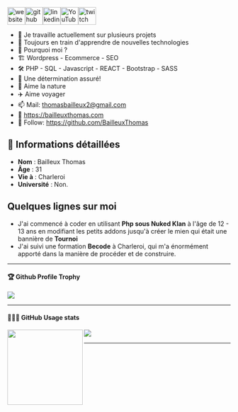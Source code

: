 <!--
**BailleuxThomas/BailleuxThomas** is a ✨ _special_ ✨ repository because its `README.md` (this file) appears on your GitHub profile.

Here are some ideas to get you started:
👋
- 🔭 I’m currently working on ...
- 🌱 I’m currently learning ...
- 👯 I’m looking to collaborate on ...
- 🤔 I’m looking for help with ...
- 💬 Ask me about ...
- 📫 How to reach me: ...
- 😄 Pronouns: ...
- ⚡ Fun fact: ...
-->




[<img src='https://cdn.jsdelivr.net/npm/simple-icons@3.0.1/icons/icloud.svg' alt='website' height='40'>](https://bailleuxthomas.com/)[<img src='https://cdn.jsdelivr.net/npm/simple-icons@3.0.1/icons/github.svg' alt='github' height='40'>](https://github.com/BailleuxThomas)[<img src='https://cdn.jsdelivr.net/npm/simple-icons@3.0.1/icons/linkedin.svg' alt='linkedin' height='40'>](https://www.linkedin.com/in/bailleuxthomas-dev//)[<img src='https://cdn.jsdelivr.net/npm/simple-icons@3.0.1/icons/youtube.svg' alt='YouTube' height='40'>](https://www.youtube.com/channel/UC9svLtoyHW2fvFNHMPVXMtQ)[<img src='https://cdn.jsdelivr.net/npm/simple-icons@3.0.1/icons/twitch.svg' alt='twitch' height='40'>](https://www.twitch.tv/leroidelatouf)  

- 🔭 Je travaille actuellement sur plusieurs projets
- 🌱 Toujours en train d'apprendre de nouvelles technologies
- 💬 Pourquoi moi ?
- 🏗 Wordpress - Ecommerce - SEO
- 🛠 PHP - SQL - Javascript - REACT - Bootstrap - SASS 
- 💖 Une détermination assuré!
- 🌴 Aime la nature
- ✈️ Aime voyager
- 📫 Mail: thomasbailleux2@gmail.com
- 🔗 https://bailleuxthomas.com
- 🙏 Follow: https://github.com/BailleuxThomas
            

 ## 🚀 Informations détaillées

*  **Nom** : Bailleux Thomas
*  **Âge** : 31
*  **Vie à** : Charleroi
*  **Université** : Non.
            
##  Quelques lignes sur moi
* J'ai commencé à coder en utilisant **Php sous Nuked Klan** à l'âge de 12 - 13 ans en modifiant les petits addons jusqu'à créer le mien qui était une bannière de **Tournoi** 
* J'ai suivi une formation **Becode** à Charleroi, qui m'a énormément apporté dans la manière de procéder et de construire.
    
---

<div>
  <h4>🏆 Github Profile Trophy</h4>
  <img src="https://github-profile-trophy.vercel.app/?username=bailleuxthomas&column=7"/>
</div>

---

<div>
  <h4>👨🏻‍💻 GitHub Usage stats</h4>
  <img height="170" align="left" src="https://github-readme-stats.vercel.app/api?username=bailleuxthomas&count_private=true&include_all_commits=true" />
  <img src="https://github-readme-stats.vercel.app/api/top-langs/?username=bailleuxthomas&layout=compact" />
</div>

---
